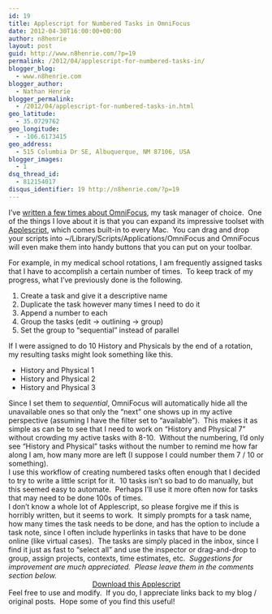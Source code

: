 ```yaml
---
id: 19
title: Applescript for Numbered Tasks in OmniFocus
date: 2012-04-30T16:00:00+00:00
author: n8henrie
layout: post
guid: http://www.n8henrie.com/?p=19
permalink: /2012/04/applescript-for-numbered-tasks-in/
blogger_blog:
  - www.n8henrie.com
blogger_author:
  - Nathan Henrie
blogger_permalink:
  - /2012/04/applescript-for-numbered-tasks-in.html
geo_latitude:
  - 35.0729762
geo_longitude:
  - -106.6173415
geo_address:
  - 515 Columbia Dr SE, Albuquerque, NM 87106, USA
blogger_images:
  - 1
dsq_thread_id:
  - 812154017
disqus_identifier: 19 http://n8henrie.com/?p=19
---
```

I&#8217;ve <a href="http://www.n8henrie.com/search/label/OmniFocus" target="_blank">written a few times about OmniFocus</a>, my task manager of choice.  One of the things I love about it is that you can expand its impressive toolset with <a href="https://en.wikipedia.org/wiki/Applescript" target="_blank">Applescript</a>, which comes built-in to every Mac.  You can drag and drop your scripts into ~/Library/Scripts/Applications/OmniFocus and OmniFocus will even make them into handy buttons that you can put on your toolbar.

For example, in my medical school rotations, I am frequently assigned tasks that I have to accomplish a certain number of times.  To keep track of my progress, what I&#8217;ve previously done is the following.

  1. Create a task and give it a descriptive name
  2. Duplicate the task however many times I need to do it
  3. Append a number to each
  4. Group the tasks (edit -> outlining -> group)
  5. Set the group to &#8220;sequential&#8221; instead of parallel

<div>
  If I were assigned to do 10 History and Physicals by the end of a rotation, my resulting tasks might look something like this.
</div>

<div>
  <ul>
    <li>
      History and Physical 1
    </li>
    <li>
      History and Physical 2
    </li>
    <li>
      History and Physical 3
    </li>
  </ul>
  
  <div>
    Since I set them to <i>sequential</i>, OmniFocus will automatically hide all the unavailable ones so that only the &#8220;next&#8221; one shows up in my active perspective (assuming I have the filter set to &#8220;available&#8221;).  This makes it as simple as can be to see that I need to work on &#8220;History and Physical 7&#8221; without crowding my active tasks with 8-10.  Without the numbering, I&#8217;d only see &#8220;History and Physical&#8221; tasks without the number to remind me how far along I am, how many more are left (I suppose I could number them 7 / 10 or something).
  </div>
</div>

<div>
</div>

<div>
  I use this workflow of creating numbered tasks often enough that I decided to try to write a little script for it.  10 tasks isn&#8217;t so bad to do manually, but this seemed easy to automate.  Perhaps I&#8217;ll use it more often now for tasks that may need to be done 100s of times.
</div>

<div>
</div>

<div>
  I don&#8217;t know a whole lot of Applescript, so please forgive me if this is horribly written, but it seems to work.  It simply prompts for a task name, how many times the task needs to be done, and has the option to include a task note, since I often include hyperlinks in tasks that have to be done online (like virtual cases).  The tasks are simply placed in the inbox, since I find it just as fast to &#8220;select all&#8221; and use the inspector or drag-and-drop to group, assign projects, contexts, time estimates, etc.  <i>Suggestions for improvement are much appreciated.  Please leave them in the comments section below.</i>
</div>

<div style="text-align: center;">
  <a href="http://cl.ly/2i0q1U1e1s0c322X3X2k" target="_blank">Download this Applescript</a>
</div>



<div style="text-align: center;">
</div>

<div style="text-align: left;">
  Feel free to use and modify.  If you do, I appreciate links back to my blog / original posts.  Hope some of you find this useful!
</div>